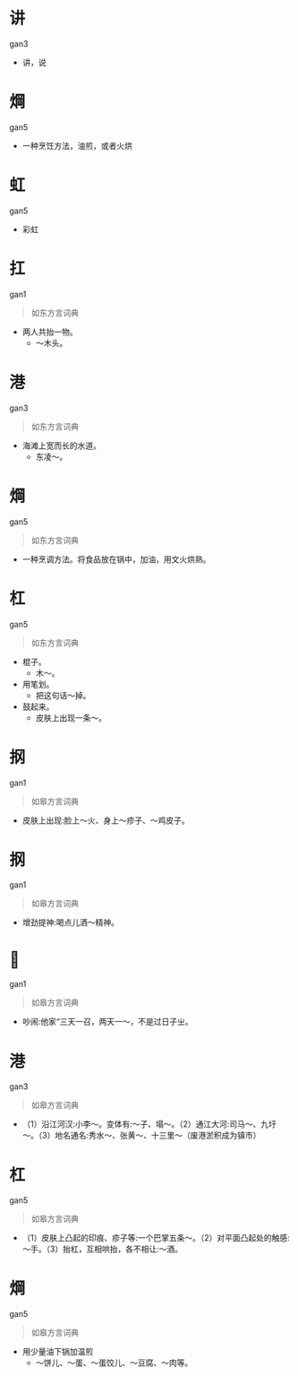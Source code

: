 # 讲
gan3
- 讲，说

# 焵
gan5
- 一种烹饪方法，油煎，或者火烘

# 虹
gan5
- 彩虹

# 扛
gan1
> 如东方言词典
- 两人共抬一物。
  - ～木头。

# 港
gan3
> 如东方言词典
- 海滩上宽而长的水道。
  - 东凌～。

# 焵
gan5
> 如东方言词典
- 一种烹调方法。将食品放在锅中，加油，用文火烘熟。

# 杠
gan5
> 如东方言词典
- 棍子。
  - 木～。
- 用笔划。
  - 把这句话～掉。
- 鼓起来。
  - 皮肤上出现一条～。

# 㧏
gan1
> 如皋方言词典
- 皮肤上出现:脸上～火、身上～疹子、～鸡皮子。

# 㧏
gan1
> 如皋方言词典
- 增劲提神:喝点儿酒～精神。

# 𠵹
gan1
> 如皋方言词典
- 吵闹:他家“三天一召，两天一～，不是过日子㞢。

# 港
gan3
> 如皋方言词典
- （1）沿江河汉:小李～。变体有:～子、塌～。（2）通江大河:司马～、九圩～。（3）地名通名:秀水～、张黄～、十三里～（废港淤积成为镇市）

# 杠
gan5
> 如皋方言词典
- （1）皮肤上凸起的印痕、疹子等:一个巴掌五条～。（2）对平面凸起处的触感:～手。（3）抬杠，互相哄抬，各不相让:～酒。

# 焵
gan5
> 如皋方言词典
- 用少量油下锅加温煎
  - ～饼儿、～蛋、～蛋饺儿、～豆腐、～肉等。
